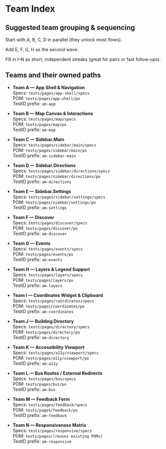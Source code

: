 # Team Index

## Suggested team grouping & sequencing

Start with A, B, C, D in parallel (they unlock most flows).

Add E, F, G, H as the second wave.

Fill in I–N as short, independent streaks (great for pairs or fast follow-ups).

## Teams and their owned paths

- **Team A — App Shell & Navigation**  
  Specs: `tests/pages/app-shell/specs`  
  POM: `tests/pages/app-shell/po`  
  TestID prefix: `am-app`

- **Team B — Map Canvas & Interactions**  
  Specs: `tests/pages/map/specs`  
  POM: `tests/pages/map/po`  
  TestID prefix: `am-map`

- **Team C — Sidebar.Main**  
  Specs: `tests/pages/sidebar/main/specs`  
  POM: `tests/pages/sidebar/main/po`  
  TestID prefix: `am-sidebar-main`

- **Team D — Sidebar.Directions**  
  Specs: `tests/pages/sidebar/directions/specs`  
  POM: `tests/pages/sidebar/directions/po`  
  TestID prefix: `am-directions`

- **Team E — Sidebar.Settings**  
  Specs: `tests/pages/sidebar/settings/specs`  
  POM: `tests/pages/sidebar/settings/po`  
  TestID prefix: `am-settings`

- **Team F — Discover**  
  Specs: `tests/pages/discover/specs`  
  POM: `tests/pages/discover/po`  
  TestID prefix: `am-discover`

- **Team G — Events**  
  Specs: `tests/pages/events/specs`  
  POM: `tests/pages/events/po`  
  TestID prefix: `am-events`

- **Team H — Layers & Legend Support**  
  Specs: `tests/pages/layers/specs`  
  POM: `tests/pages/layers/po`  
  TestID prefix: `am-layers`

- **Team I — Coordinates Widget & Clipboard**  
  Specs: `tests/pages/coordinates/specs`  
  POM: `tests/pages/coordinates/po`  
  TestID prefix: `am-coordinates`

- **Team J — Building Directory**  
  Specs: `tests/pages/directory/specs`  
  POM: `tests/pages/directory/po`  
  TestID prefix: `am-directory`

- **Team K — Accessibility Viewport**  
  Specs: `tests/pages/a11y/viewport/specs`  
  POM: `tests/pages/a11y/viewport/po`  
  TestID prefix: `am-a11y`

- **Team L — Bus Routes / External Redirects**  
  Specs: `tests/pages/bus/specs`  
  POM: `tests/pages/bus/po`  
  TestID prefix: `am-bus`

- **Team M — Feedback Form**  
  Specs: `tests/pages/feedback/specs`  
  POM: `tests/pages/feedback/po`  
  TestID prefix: `am-feedback`

- **Team N — Responsiveness Matrix**  
  Specs: `tests/pages/responsive/specs`  
  POM: `tests/pages/(reuses existing POMs)`  
  TestID prefix: `am-responsive`
